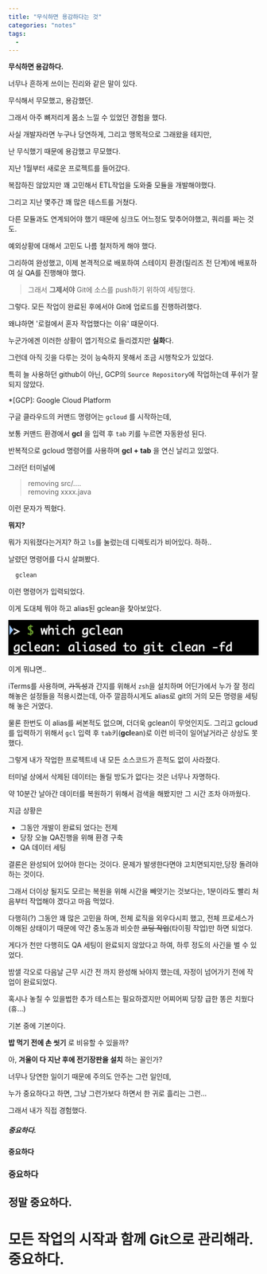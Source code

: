 ```yaml
---
title: "무식하면 용감하다는 것"
categories: "notes"
tags:
  - 
---
```

**무식하면 용감하다.**

너무나 흔하게 쓰이는 진리와 같은 말이 있다.

무식해서 무모했고, 용감했던.

그래서 아주 뼈저리게 몸소 느낄 수 있었던 경험을 했다.

사실 개발자라면 누구나 당연하게, 그리고 맹목적으로 그래왔을 테지만,

난 무식했기 때문에 용감했고 무모했다.

지난 1월부터 새로운 프로젝트를 들어갔다.

복잡하진 않았지만 꽤 고민해서 ETL작업을 도와줄 모듈을 개발해야했다.

그리고 지난 몇주간 꽤 많은 테스트를 거쳤다.

다른 모듈과도 연계되어야 했기 때문에 싱크도 어느정도 맞추어야했고, 쿼리를 짜는 것도.

예외상황에 대해서 고민도 나름 철저하게 해야 했다.

그리하여 완성했고, 이제 본격적으로 배포하여 스테이지 환경(릴리즈 전 단계)에 배포하여 실 QA를 진행해야 했다.

> 그래서 **그제서야** Git에 소스를 push하기 위하여 세팅했다.

그렇다. 모든 작업이 완료된 후에서야 Git에 업로드를 진행하려했다.

왜냐하면 '로컬에서 혼자 작업했다는 이유' 떄문이다.

누군가에겐 이러한 상황이 엽기적으로 들리겠지만 **실화**다.

그런데 아직 깃을 다루는 것이 능숙하지 못해서 조금 시행착오가 있었다.

특히 늘 사용하던 github이 아닌, GCP의 `Source Repository`에 작업하는데 푸쉬가 잘 되지 않았다.

*[GCP]: Google Cloud Platform

구글 클라우드의 커맨드 명령어는 `gcloud` 를 시작하는데,

보통 커맨드 환경에서 **gcl** 을 입력 후 `tab` 키를 누르면 자동완성 된다.

반복적으로 gcloud 명령어를 사용하며 __gcl + tab__ 을 연신 날리고 있었다.

그러던 터미널에 

> removing src/.... <br/> removing xxxx.java

이런 문자가 찍혔다.

**뭐지?**

뭐가 지워졌다는거지? 하고 `ls`를 눌렀는데 디렉토리가 비어있다. 하하..

날렸던 명령어를 다시 살펴봤다.

~~~bash
  gclean
~~~

이런 명령어가 입력되었다.

이게 도대체 뭐야 하고 alias된 gclean을 찾아보았다.

![gclean](/assets/images/notes/2019/02/2_gclean.png)

이게 뭐냐면..

iTerms를 사용하며, ~~가독성~~과 간지를 위해서 `zsh`을 설치하며 어딘가에서 누가 잘 정리해놓은 설정들을 적용시켰는데, 아주 깔끔하시게도 alias로 git의 거의 모든 명령을 세팅해 놓은 거였다.

물론 한번도 이 alias를 써본적도 없으며, 더더욱 gclean이 무엇인지도. 그리고 gcloud를 입력하기 위해서 `gcl` 입력 후 `tab`키(**gcl**ean)로 이런 비극이 일어날거라곤 상상도 못했다.

그렇게 내가 작업한 프로젝트네 내 모든 소스코드가 흔적도 없이 사라졌다.

터미널 상에서 삭제된 데이터는 돌릴 방도가 없다는 것은 너무나 자명하다.

약 10분간 날아간 데이터를 복원하기 위해서 검색을 해봤지만 그 시간 조차 아까웠다.

지금 상황은 
- 그동안 개발이 완료되 었다는 전제
- 당장 오늘 QA진행을 위해 환경 구축
- QA 데이터 세팅

결론은 완성되어 있어야 한다는 것이다. 문제가 발생한다면야 고치면되지만,당장 돌려야 하는 것이다.

그래서 더이상 될지도 모르는 복원을 위해 시간을 빼앗기는 것보다는, 1분이라도 빨리 처음부터 작업해야 겠다고 마음 먹었다.

다행히(?) 그동안 꽤 많은 고민을 하며, 전체 로직을 외우다시피 했고, 전체 프로세스가 이해된 상태이기 때문에 약간 중노동과 비슷한 ~~코딩 작업~~(타이핑 작업)만 하면 되었다.

게다가 천만 다행히도 QA 세팅이 완료되지 않았다고 하여, 하루 정도의 사긴을 벌 수 있었다.

밤샐 각오로 다음날 근무 시간 전 까지 완성해 놔야지 했는데, 자정이 넘어가기 전에 작업이 완료되었다.

혹시나 놓칠 수 있을법한 추가 테스트는 필요하겠지만 어찌어찌 당장 급한 똥은 치웠다 (휴...)

기본 중에 기본이다.

**밥 먹기 전에 손 씻기** 로 비유할 수 있을까?

아, **겨울이 다 지난 후에 전기장판을 설치** 하는 꼴인가?

너무나 당연한 일이기 때문에 주의도 안주는 그런 일인데,

누가 중요하다고 하면, 그냥 그런가보다 하면서 한 귀로 흘리는 그런...

그래서 내가 직접 경험했다.

##### 중요하다.

#### 중요하다 

### 중요하다

## 정말 중요하다.

# 모든 작업의 시작과 함께 Git으로 관리해라. <br/>**중요하다.**